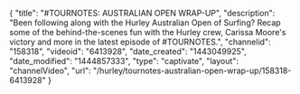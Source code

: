 {
    "title": "#TOURNOTES: AUSTRALIAN OPEN WRAP-UP",
    "description": "Been following along with the Hurley Australian Open of Surfing? Recap some of the behind-the-scenes fun with the Hurley crew, Carissa Moore's victory and more in the latest episode of #TOURNOTES.",
    "channelid": "158318",
    "videoid": "6413928",
    "date_created": "1443049925",
    "date_modified": "1444857333",
    "type": "captivate",
    "layout": "channelVideo",
    "url": "\/hurley\/tournotes-australian-open-wrap-up\/158318-6413928"
}